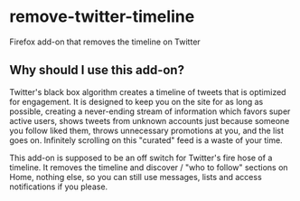 # remove-twitter-timeline
Firefox add-on that removes the timeline on Twitter

## Why should I use this add-on?

Twitter's black box algorithm creates a timeline of tweets that is optimized for engagement. It is designed to keep you on the site for as long as possible, creating a never-ending stream of information which favors super active users, shows tweets from unknown accounts just because someone you follow liked them, throws unnecessary promotions at you, and the list goes on. Infinitely scrolling on this "curated" feed is a waste of your time.

This add-on is supposed to be an off switch for Twitter's fire hose of a timeline. It removes the timeline and discover / "who to follow" sections on Home, nothing else, so you can still use messages, lists and access notifications if you please. 
